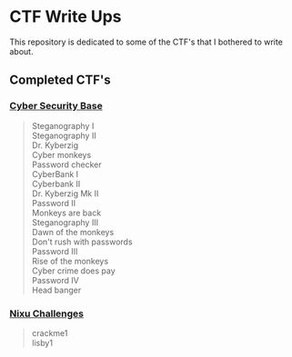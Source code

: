 # CTF Write Ups

This repository is dedicated to some of the CTF's that I bothered to write about.

## Completed CTF's

### [Cyber Security Base](https://capture-the-flag.testmycode.io/)

>Steganography I\
Steganography II\
Dr. Kyberzig\
Cyber monkeys\
Password checker\
CyberBank I\
Cyberbank II\
Dr. Kyberzig Mk II\
Password II\
Monkeys are back\
Steganography III\
Dawn of the monkeys\
Don't rush with passwords\
Password III\
Rise of the monkeys\
Cyber crime does pay\
Password IV\
Head banger 

### [Nixu Challenges](https://thenixuchallenge.com/)

>crackme1\
lisby1
